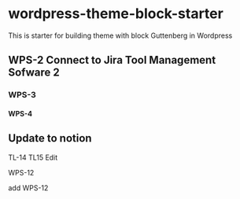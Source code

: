 # wordpress-theme-block-starter
This is starter for building theme with block Guttenberg in Wordpress

## WPS-2 Connect to Jira Tool Management Sofware 2
### WPS-3

#### WPS-4

## Update to notion

TL-14
TL15 Edit

WPS-12

add WPS-12